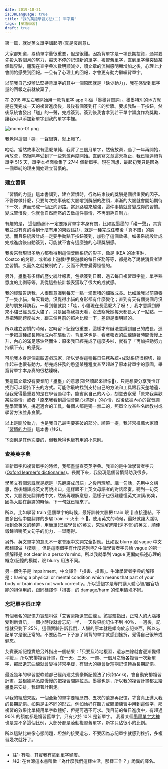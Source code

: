 ```yaml
---
date: 2019-10-21
isCJKLanguage: true
title: "我的英語學習方法(二) 單字篇"
tags: [英語學習]
draft: true
---
```


第一篇，就從英文單字講起吧 (真是沒創意)。

大家都知道，累積單字量很重要，但是很難。因為背單字是一項長期投資，通常要先投入數個月的努力，每天不停的記憶新的單字，複習舊單字，直到單字量突破某個臨界點，體現在查字典次數明顯減少，讀文章的流暢感明顯增加之後，心理上才會開始感受到回報。一旦有了心理上的回報，才會更有動力繼續背單字。

以前我自己沒辦法堅持背單字的其中一個原因就是「缺少動力」，我在感受到單字量的回報之前就放棄了。

在 2016 年左右我開始用一款背單字 app 叫做「墨墨背單詞」。墨墨特別的地方就是在我完成一天的複習進度後，最後有個簽到打卡的步驟。要求我點一下按鈕，然後系統會發出「碰」的一聲，完成簽到。簽到後我會拿到若干單字額度作為獎勵，讓我可以添加新單字到我的單字本裡。

![momo-01.png](/img/momo-01.png)

我覺得這個「碰」一聲很爽，就上癮了。

哈哈，當然故事沒有這麼單純，我背了三個月單字，然後放棄，過了一年再開始，再放棄，然後隔年受到了一些刺激再度開始。直到寫文章這天為止，我已經連續背單字 515 天，單字本裡面收集了 2744 個新單字。現在回想，最起初我只是因為一個單純的理由開始建立習慣的。

### 建立習慣

「習慣的力量」這本書講到，建立習慣時，行為結束後的獎酬是個很重要的因子。不管你做什麼，只要每次完事後給大腦嚐到獎酬的甜頭，漸漸的大腦就會開始期待下一次，進而形成一個正向迴路。當迴路越來越強，這件事情就會變成你的習慣。變成習慣後，你就會自然而然的去做這件事情，不再消耗自制力。

有趣的是， 這個獎酬不一定要跟背單字本身有關，比如說墨墨的「碰一聲」，其實我並沒有真的得到什麼有用的東西(註1)，就是一種完成任務後「真不錯」的感覺。而且系統設計成一定要手動點下按鈕簽到，加強了這個效果。如果系統設計成完成進度後自動簽到，可能就不會有這麼強的心理獎酬感。

我後來發現很多地方都看得到這個獎酬系統的影子，像是 IKEA 的冰淇淋，Costco 的烤雞，或者線上遊戲/手機遊戲的每日任務等等，都是為了誘使消費者建立習慣。久而久之就被制約了，反而不做會覺得怪怪的。

另外，墨墨有多樣的歷史統計報表，包括簽到日曆，過去每日複習單字量，單字熟悉度的比例等等。我從這些統計報表獲取了很大的成就感。

我的經驗告訴我，人很難意識到每天一點一滴累積的細微成長。比如說我以前領養了一隻小貓，每天看她，沒覺得小貓的身形都有什麼變化；直到有天有個幾個月沒見的朋友拜訪我，一看到貓就說：「哇，小貓現在長這麼大了呀！」我才意識到原來小貓已經長成大貓了，只是因為我每天看，沒法察覺她每天都長大了一點點，一旦把時間跨度拉大，跟三個月前的照片比較一下，差距是很明顯的。

所以建立習慣的時候，定時留下紀錄很重要，這樣才有辦法意識到自己的成長，進一步把這種成長轉換成內在驅動力。背單字也是，看著報表的曲線隨著時間慢慢上升，內心的滿足感油然而生：原來我已經完成了這麼多啦，就有了「再加把勁努力持續下去」的感覺。

可能我本身是個電腦遊戲玩家，所以覺得這種每日任務系統+成就系統很親切，操作起來也很有動力。想完成任務的慾望某種程度甚至超越了原本背單字的意圖，畢竟背單字本身真的很枯燥呀。

我這篇文章沒有要業配「墨墨」的意思(雖然讀起來很像🤪)，只是想要分享我恰好找到可以堅持下去的方式。可能你最終找到支持自己的方法和工具跟我天差地遠，但我覺得最重要的是在學習過程中，能省察自己的內心，刻意去察覺「原來我喜歡某些事情」或者「原來我看到這個會開心/滿足」的心情，然後依據內心的聲音調整學習策略，挑選適合的工具。每個人都是獨一無二的，照單全收某些名師教材或學習方法並非良策。

以上是關於動力，也是我自己最需要突破的部分。順帶一提，我非常推薦大家讀「[習慣的力量][power_of_habit]」這本書 (註2)。

[power_of_habit]: https://readmoo.com/book/210089414000101 "習慣的力量"

下面則是其他次要的，但我覺得也蠻有用的小原則。

### 查英英字典

查新單字和複習單字的時候，我都盡量查英英字典。我查的是牛津學習者字典 ([Oxford learner's dictionaries][oxford_dic])。長期下來，我發現這個習慣幫助我很多。

[oxford_dic]: https://www.oxfordlearnersdictionaries.com/ "Oxford lerners's dictionaries"

學英文有個忌諱就是總是「先翻譯成母語」之後再理解。講一句話，先用中文構思，然後翻譯成英文再說出口，這樣跟不上英文母語者的對話節奏。聽到一句英文，大腦要先翻譯成中文，然後再理解意思，這樣子也很難聽懂英文演講/影集，因為大腦在翻譯的時候，下一句就已經來了。

所以，比如學習 train 這個單字的時候，最好訓練大腦把 train 跟 🚂 直接連結。不要多出個中間翻譯的步驟 train -> 火車 -> 🚂。使用英文的時候，最好就讓大腦切換到全英文的頻道，用簡單(已經學會)的英文，來理解進階(還不會)的英文，順便鍛鍊咀嚼英文句子的能力，一舉兩得。

另外，英文單字的意思不一定會跟中文詞完全對應。比如說 blurry 跟 vague 中文都翻譯做「模糊」，但是這兩個字有什麼差別呢? 牛津學習者字典給 vague 的第一個解釋是 not clear in a person’s mind。所以我就學到 vague 更偏向描述心理的概念/記憶的模糊，跟 blurry 用法不同。

另一個例子是 impairment，中文譯作「損害、損傷」。牛津學習者字典的解釋是：having a physical or mental condition which means that part of your body or brain does not work correctly。所以這個字是專門講人體心智/器官功能的損傷用的，跟同樣譯作「損害」的 damage/harm 的使用情境不同。

### 忘記單字很正常

有個著名的記憶力實驗叫做「艾賓豪斯遺忘曲線」。該實驗指出，正常人的大腦接受到新資訊，一個小時後就會忘記一半，一天後只能記住不到 40%，一週後，記憶就只剩下 25%。這個實驗告訴我們，人腦的原本就是傾向於忘記東西，所以忘記單字是很正常的。不要因為一下子忘了剛背的單字就感到挫折，覺得自己很笨或健忘。

艾賓豪斯記憶實驗另外指出一個結果：「只要及時地複習，遺忘曲線就會逐漸變得平緩」，所以安排複習計畫，在一天、三天、一週、一個月之後各複習一次新單字，那麽遺忘曲線就會變得非常平緩，有很大的機會從短期記憶轉為長期記憶。

最近幾年的學習型軟體都已經內建艾賓豪斯記憶法了(例如Anki)，會自動安排複習計畫，並根據熟悉度慢慢的把複習間隔拉長。墨墨也是，所以我的複習計畫都丟給墨墨來安排，我跟著計劃走。

以我的經驗來說，一個全新的單字要經歷四、五次的遺忘再記憶，才會真正進入我的長期記憶。如果是由不同的形式，例如恰好在聽力或閱讀練習中用到這個字，那複習的效果比單純用單字軟體好，但是可遇不可求。我目前的每日進度中，有超過 90% 的額度都是複習舊單字，只有少於 10% 是新單字。 我看某個[墨墨單字大神][momo_exp]也是差不多這個比例，大部分都是滾動複習舊單字，新字只佔很小的比例。

[momo_exp]: https://www.zhihu.com/question/40729955

所以這點比較像心態問題，坦然的接受遺忘，不要因為忘記單字就感到挫折，多複習幾次就好了。

------
- 註1: 有啦，其實我有拿到單字額度。
- 註2: 在台灣這本書叫做「為什麼我們這樣生活，那樣工作？」詭異的譯名。






